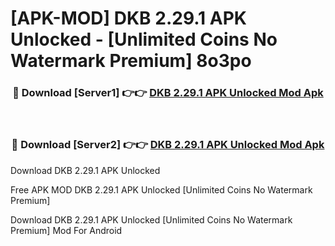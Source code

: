 # [APK-MOD] DKB 2.29.1 APK Unlocked - [Unlimited Coins No Watermark Premium] 8o3po



<div align="center">
<h3>🔴 Download [Server1] 👉👉 <a href="https://momento.my/?title=DKB_2.29.1_APK_Unlocked">DKB 2.29.1 APK Unlocked Mod Apk</a></h3><br>

<h3>🔴 Download [Server2] 👉👉 <a href="https://momento.my/?title=DKB_2.29.1_APK_Unlocked">DKB 2.29.1 APK Unlocked Mod Apk</a></h3>
</div>



Download DKB 2.29.1 APK Unlocked 

Free APK MOD DKB 2.29.1 APK Unlocked [Unlimited Coins No Watermark Premium]

Download DKB 2.29.1 APK Unlocked [Unlimited Coins No Watermark Premium] Mod For Android
